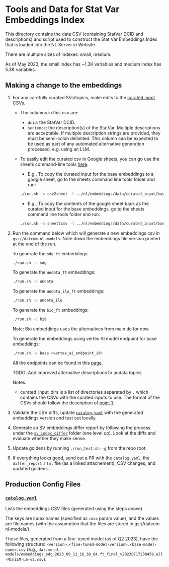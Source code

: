 # Tools and Data for Stat Var Embeddings Index

This directory contains the data CSV (containing StatVar DCID and
descriptions) and script used to construct the Stat Var Embeddings Index that
is loaded into the NL Server in Website.

There are multiple sizes of indexes: small, medium.

As of May 2023, the small index has ~1.3K variables and medium index has 5.3K
variables.

## Making a change to the embeddings

1. For any carefully curated SVs/topics, make edits to the [curated input CSVs](data/curated_input/)<a name="curated-input"></a>.

   - The columns in this csv are:

     - `dcid`: the StatVar DCID.
     - `sentence`: the description(s) of the StatVar. Multiple descriptions are acceptable. If multiple description strings are provided, they must be semi-colon delimited. This column can be expected to be used as part of any automated alternative generation processed, e.g. using an LLM.

   - To easily edit the curated csv in Google sheets, you can go use the sheets command-line tools [here](../../sheets/).
     - E.g., To copy the curated input for the base embeddings to a google sheet, go to the sheets command line tools folder and run:
     ```bash
     ./run.sh -m csv2sheet -l ../nl/embeddings/data/curated_input/base/sheets_svs.csv [-s <sheets_url>] [-w <worksheet_name>]
     ```
     - E.g., To copy the contents of the google sheet back as the curated input for the base embeddings, go to the sheets command line tools folder and run:
     ```bash
     ./run.sh -m sheet2csv -l ../nl/embeddings/data/curated_input/base/sheets_svs.csv -s <sheets_url> -w <worksheet_name>
     ```

2. Run the command below which will generate a new embeddings csv in
   `gs://datcom-nl-models`. Note down the embeddings file version printed at the end of the run.

   To generate the `sdg_ft` embeddings:

   ```bash
   ./run.sh -c sdg
   ```

   To generate the `undata_ft` embeddings:

   ```bash
   ./run.sh -c undata
   ```

   To generate the `undata_ilo_ft` embeddings:

   ```bash
   ./run.sh -c undata_ilo
   ```

   To generate the `bio_ft` embeddings:

   ```bash
   ./run.sh -c bio
   ```

   Note: Bio embeddings uses the alternatives from main dc for now.

   To generate the embeddings using vertex AI model endpoint for base embeddings:

   ```bash
   ./run.sh -e base <vertex_ai_endpoint_id>
   ```

   All the endpoints can be found in this [page](https://pantheon.corp.google.com/vertex-ai/online-prediction/endpoints?mods=-monitoring_api_staging&project=datcom-website-dev).

   TODO: Add improved alternative descriptions to undata topics

   Notes:

   - curated_input_dirs is a list of directories separated by `,` which contains the CSVs with the curated inputs to use. The format of the CSVs should follow the description of [point 1](#curated-input).

3. Validate the CSV diffs, update [`catalog.yaml`](../../../deploy/nl/embeddings.yaml) with the generated embeddings version and test out locally.

4. Generate an SV embeddings differ report by following the process under the [`sv_index_differ`](../svindex_differ/README.md) folder (one level up). Look at the diffs and evaluate whether they make sense.

5. Update goldens by running `./run_test.sh -g` from the repo root.

6. If everything looks good, send out a PR with the `catalog.yaml`, the
   `differ_report.html` file (as a linked attachement), CSV changes, and updated
   goldens.

## Production Config Files

### [`catalog.yaml`](../../../deploy/nl/catalog.yaml)

Lists the embeddings CSV files (generated using the steps above).

The keys are index names (specified as `idx=` param value), and the values are file names (with the assumption that the files are stored in gs://datcom-nl-models/).

These files, generated from a fine-tuned model (as of Q2 2023), have the following structure: `<version>.<fine-tuned-model-version>.<base-model-name>.csv` (e.g., `datcom-nl-models/embeddings_sdg_2023_09_12_16_38_04.ft_final_v20230717230459.all-MiniLM-L6-v2.csv`).
